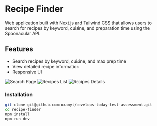 # Recipe Finder

Web application built with Next.js and Tailwind CSS that allows users to search for recipes by keyword, cuisine, and preparation time using the Spoonacular API.

## Features

- Search recipes by keyword, cuisine, and max prep time
- View detailed recipe information
- Responsive UI

![Search Page](https://res.cloudinary.com/dehoidlo0/image/upload/v1744380480/qgjgt27buf3pt7o15jzy.png)
![Recipes List](https://res.cloudinary.com/dehoidlo0/image/upload/v1744380481/u1jyemxxrrwy2ykqkaq8.png)
![Recipes Details](https://res.cloudinary.com/dehoidlo0/image/upload/v1744380480/ek6qmq4mq2fczfdlmm7q.png)

### Installation

```bash
git clone git@github.com:oxamyt/develops-today-test-assessment.git
cd recipe-finder
npm install
npm run dev
```
